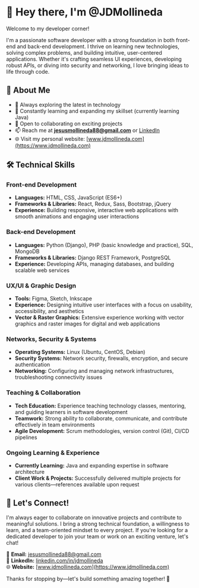 # 👋 Hey there, I'm @JDMollineda  

Welcome to my developer corner!  

I'm a passionate software developer with a strong foundation in both front-end and back-end development. I thrive on learning new technologies, solving complex problems, and building intuitive, user-centered applications. Whether it's crafting seamless UI experiences, developing robust APIs, or diving into security and networking, I love bringing ideas to life through code.  

## 🚀 About Me  
- 👀 Always exploring the latest in technology  
- 🌱 Constantly learning and expanding my skillset (currently learning Java)  
- 💞️ Open to collaborating on exciting projects  
- 📫 Reach me at **jesusmollineda88@gmail.com** or [LinkedIn](https://www.linkedin.com/in/jdmollineda)  
- 🌐 Visit my personal website: [www.jdmollineda.com](https://www.jdmollineda.com)  

## 🛠️ Technical Skills  

### Front-end Development  
- **Languages:** HTML, CSS, JavaScript (ES6+)  
- **Frameworks & Libraries:** React, Redux, Sass, Bootstrap, jQuery  
- **Experience:** Building responsive, interactive web applications with smooth animations and engaging user interactions  

### Back-end Development  
- **Languages:** Python (Django), PHP (basic knowledge and practice), SQL, MongoDB  
- **Frameworks & Libraries:** Django REST Framework, PostgreSQL  
- **Experience:** Developing APIs, managing databases, and building scalable web services  

### UX/UI & Graphic Design  
- **Tools:** Figma, Sketch, Inkscape  
- **Experience:** Designing intuitive user interfaces with a focus on usability, accessibility, and aesthetics  
- **Vector & Raster Graphics:** Extensive experience working with vector graphics and raster images for digital and web applications  

### Networks, Security & Systems  
- **Operating Systems:** Linux (Ubuntu, CentOS, Debian)  
- **Security Systems:** Network security, firewalls, encryption, and secure authentication  
- **Networking:** Configuring and managing network infrastructures, troubleshooting connectivity issues  

### Teaching & Collaboration  
- **Tech Education:** Experience teaching technology classes, mentoring, and guiding learners in software development  
- **Teamwork:** Strong ability to collaborate, communicate, and contribute effectively in team environments  
- **Agile Development:** Scrum methodologies, version control (Git), CI/CD pipelines  

### Ongoing Learning & Experience  
- **Currently Learning:** Java and expanding expertise in software architecture  
- **Client Work & Projects:** Successfully delivered multiple projects for various clients—references available upon request  

## 🤝 Let's Connect!  
I'm always eager to collaborate on innovative projects and contribute to meaningful solutions. I bring a strong technical foundation, a willingness to learn, and a team-oriented mindset to every project. If you're looking for a dedicated developer to join your team or work on an exciting venture, let's chat!  

📩 **Email:** jesusmollineda88@gmail.com  
🔗 **LinkedIn:** [linkedin.com/in/jdmollineda](https://www.linkedin.com/in/jdmollineda)  
🌐 **Website:** [www.jdmollineda.com](https://www.jdmollineda.com)  

Thanks for stopping by—let's build something amazing together! 🚀  

